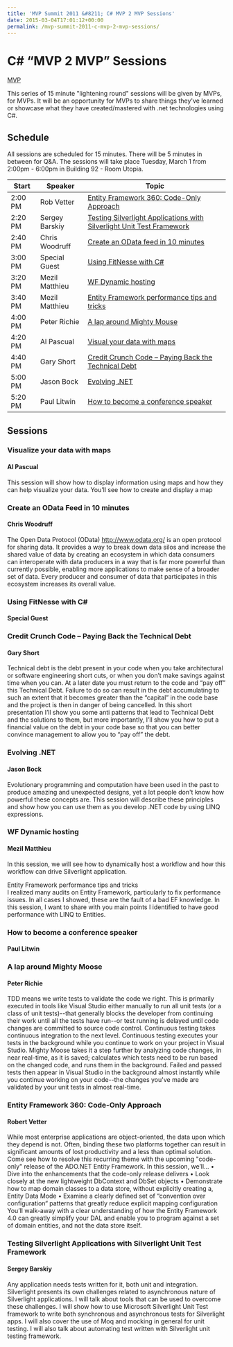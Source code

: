 ```yaml
---
title: 'MVP Summit 2011 &#8211; C# MVP 2 MVP Sessions'
date: 2015-03-04T17:01:12+00:00
permalink: /mvp-summit-2011-c-mvp-2-mvp-sessions/
---
```

# C# “MVP 2 MVP” Sessions

[MVP](/assets/images/posts/MVP_FullColor_ForScreen.png)

This series of 15 minute "lightening round" sessions will be given by MVPs, for MVPs. It will be an opportunity for MVPs to share things they've learned or showcase what they have created/mastered with .net technologies using C#.

## Schedule

All sessions are scheduled for 15 minutes. There will be 5 minutes in between for Q&A. The sessions will take place Tuesday, March 1 from 2:00pm - 6:00pm in Building 92 - Room Utopia.  

|**Start**|**Speaker**|**Topic**|
|--- |--- |--- |
|2:00 PM|Rob Vetter|[Entity Framework 360: Code-Only Approach](#entity-framework-360-code-only-approach)|
|2:20 PM|Sergey Barskiy|[Testing Silverlight Applications with Silverlight Unit Test Framework](#testing-silverlight-applications-with-silverlight-unit-test-framework)|
|2:40 PM|Chris Woodruff|[Create an OData feed in 10 minutes](#create-an-odata-feed-in-10-minutes)|
|3:00 PM|Special Guest|[Using FitNesse with C#](#using-fitnesse-with-c)|
|3:20 PM|Mezil Matthieu|[WF Dynamic hosting](#wf-dynamic-hosting)|
|3:40 PM|Mezil Matthieu|[Entity Framework performance tips and tricks](#entity-Framework-performance-tips-and-tricks)|
|4:00 PM|Peter Richie|[A lap around Mighty Mouse](#a-lap-around-mighty-mouse)|
|4:20 PM|Al Pascual|[Visual your data with maps](#visualize-your-data-with-maps)|
|4:40 PM|Gary Short|[Credit Crunch Code – Paying Back the Technical Debt](#credit-crunch-code–paying-back-the-technical-debt)|
|5:00 PM|Jason Bock|[Evolving .NET](#evolving-net)|
|5:20 PM|Paul Litwin|[How to become a conference speaker](#how-to-become-a-conference-speaker)|

## Sessions

### Visualize your data with maps

#### Al Pascual

This session will show how to display information using maps and how they can help visualize your data. You’ll see how to create and display a map

### Create an OData Feed in 10 minutes

#### Chris Woodruff

The Open Data Protocol (OData) http://www.odata.org/ is an open protocol for sharing data. It provides a way to break down data silos and increase the shared value of data by creating an ecosystem in which data consumers can interoperate with data producers in a way that is far more powerful than currently possible, enabling more applications to make sense of a broader set of data. Every producer and consumer of data that participates in this ecosystem increases its overall value.

### Using FitNesse with C#

#### Special Guest

### Credit Crunch Code – Paying Back the Technical Debt

#### Gary Short

Technical debt is the debt present in your code when you take architectural or software engineering short cuts, or when you don’t make savings against time when you can. At a later date you must return to the code and “pay off” this Technical Debt. Failure to do so can result in the debt accumulating to such an extent that it becomes greater than the “capital” in the code base and the project is then in danger of being cancelled. In this short presentation I’ll show you some anti patterns that lead to Technical Debt and the solutions to them, but more importantly, I’ll show you how to put a financial value on the debt in your code base so that you can better convince management to allow you to “pay off” the debt.

### Evolving .NET

#### Jason Bock

Evolutionary programming and computation have been used in the past to produce amazing and unexpected designs, yet a lot people don't know how powerful these concepts are. This session will describe these principles and show how you can use them as you develop .NET code by using LINQ expressions.

### WF Dynamic hosting

#### Mezil Matthieu

In this session, we will see how to dynamically host a workflow and how this workflow can drive Silverlight application.

Entity Framework performance tips and tricks  
I realized many audits on Entity Framework, particularly to fix performance issues. In all cases I showed, these are the fault of a bad EF knowledge. In this session, I want to share with you main points I identified to have good performance with LINQ to Entities.

### How to become a conference speaker

#### Paul Litwin

### A lap around Mighty Moose

#### Peter Richie

TDD means we write tests to validate the code we right. This is primarily executed in tools like Visual Studio either manually to run all unit tests (or a class of unit tests)--that generally blocks the developer from continuing their work until all the tests have run--or test running is delayed until code changes are committed to source code control. Continuous testing takes continuous integration to the next level. Continuous testing executes your tests in the background while you continue to work on your project in Visual Studio. Mighty Moose takes it a step further by analyzing code changes, in near real-time, as it is saved; calculates which tests need to be run based on the changed code, and runs them in the background. Failed and passed tests then appear in Visual Studio in the background almost instantly while you continue working on your code--the changes you've made are validated by your unit tests in almost real-time.

### Entity Framework 360: Code-Only Approach

#### Robert Vetter

While most enterprise applications are object-oriented, the data upon which they depend is not. Often, binding these two platforms together can result in significant amounts of lost productivity and a less than optimal solution. Come see how to resolve this recurring theme with the upcoming "code-only" release of the ADO.NET Entity Framework. In this session, we’ll… • Dive into the enhancements that the code-only release delivers • Look closely at the new lightweight DbContext and DbSet objects • Demonstrate how to map domain classes to a data store, without explicitly creating a, Entity Data Mode • Examine a clearly defined set of “convention over configuration“ patterns that greatly reduce explicit mapping configuration You’ll walk-away with a clear understanding of how the Entity Framework 4.0 can greatly simplify your DAL and enable you to program against a set of domain entities, and not the data store itself.

### Testing Silverlight Applications with Silverlight Unit Test Framework

#### Sergey Barskiy

Any application needs tests written for it, both unit and integration. Silverlight presents its own challenges related to asynchronous nature of Silverlight applications. I will talk about tools that can be used to overcome these challenges. I will show how to use Microsoft Silverlight Unit Test framework to write both synchronous and asynchronous tests for Silverlight apps. I will also cover the use of Moq and mocking in general for unit testing. I will also talk about automating test written with Silverlight unit testing framework.